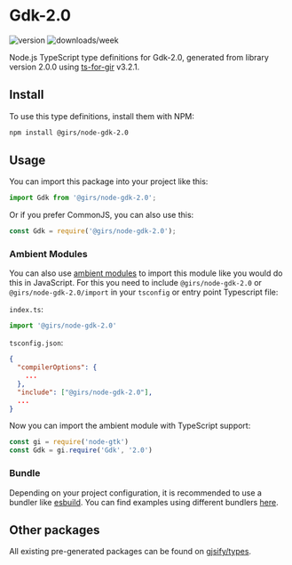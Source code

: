 
# Gdk-2.0

![version](https://img.shields.io/npm/v/@girs/node-gdk-2.0)
![downloads/week](https://img.shields.io/npm/dw/@girs/node-gdk-2.0)


Node.js TypeScript type definitions for Gdk-2.0, generated from library version 2.0.0 using [ts-for-gir](https://github.com/gjsify/ts-for-gir) v3.2.1.


## Install

To use this type definitions, install them with NPM:
```bash
npm install @girs/node-gdk-2.0
```

## Usage

You can import this package into your project like this:
```ts
import Gdk from '@girs/node-gdk-2.0';
```

Or if you prefer CommonJS, you can also use this:
```ts
const Gdk = require('@girs/node-gdk-2.0');
```

### Ambient Modules

You can also use [ambient modules](https://github.com/gjsify/ts-for-gir/tree/main/packages/cli#ambient-modules) to import this module like you would do this in JavaScript.
For this you need to include `@girs/node-gdk-2.0` or `@girs/node-gdk-2.0/import` in your `tsconfig` or entry point Typescript file:

`index.ts`:
```ts
import '@girs/node-gdk-2.0'
```

`tsconfig.json`:
```json
{
  "compilerOptions": {
    ...
  },
  "include": ["@girs/node-gdk-2.0"],
  ...
}
```

Now you can import the ambient module with TypeScript support: 

```ts
const gi = require('node-gtk')
const Gdk = gi.require('Gdk', '2.0')
```


### Bundle

Depending on your project configuration, it is recommended to use a bundler like [esbuild](https://esbuild.github.io/). You can find examples using different bundlers [here](https://github.com/gjsify/ts-for-gir/tree/main/examples).

## Other packages

All existing pre-generated packages can be found on [gjsify/types](https://github.com/gjsify/types).

